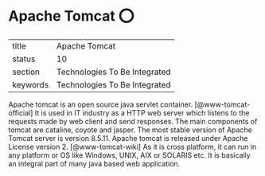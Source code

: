# Apache Tomcat :o:


|          |                               |
| -------- | ----------------------------- |
| title    | Apache Tomcat                 | 
| status   | 10                            |
| section  | Technologies To Be Integrated |
| keywords | Technologies To Be Integrated |



Apache tomcat is an open source java servlet
container. [@www-tomcat-official] It is used in IT industry as a
HTTP web server which listens to the requests made by web client and
send responses. The main components of tomcat are cataline, coyote and
jasper. The most stable version of Apache Tomcat server is version
8.5.11. Apache tomcat is released under Apache License version
2. [@www-tomcat-wiki] As it is cross platform, it can run in any
platform or OS like Windows, UNIX, AIX or SOLARIS etc. It is basically
an integral part of many java based web application.

